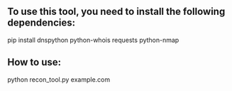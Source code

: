 ## To use this tool, you need to install the following dependencies:
pip install dnspython python-whois requests python-nmap


## How to use:
python recon_tool.py example.com
